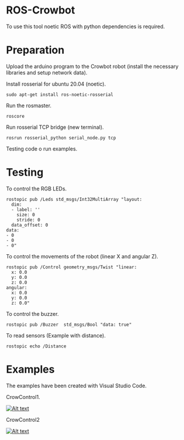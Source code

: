 # ROS-Crowbot
To use this tool noetic ROS with python dependencies is required.
# Preparation
Upload the arduino program to the Crowbot robot (install the necessary libraries and setup network data).

Install rosserial for ubuntu 20.04 (noetic).
```
sudo apt-get install ros-noetic-rosserial
```
Run the rosmaster.
```
roscore
```
Run rosserial TCP bridge (new terminal).
```
rosrun rosserial_python serial_node.py tcp
```
Testing code o run examples.
# Testing
To control the RGB LEDs.
```
rostopic pub /Leds std_msgs/Int32MultiArray "layout:
  dim:
  - label: ''
    size: 0
    stride: 0
  data_offset: 0
data:
- 0
- 0
- 0"
```
To control the movements of the robot (linear X and angular Z).
```
rostopic pub /Control geometry_msgs/Twist "linear:
  x: 0.0
  y: 0.0
  z: 0.0
angular:
  x: 0.0
  y: 0.0
  z: 0.0"
```
To control the buzzer.
```
rostopic pub /Buzzer  std_msgs/Bool "data: true"
```
To read sensors (Example with distance).
```
rostopic echo /Distance
```
# Examples
The examples have been created with Visual Studio Code.

CrowControl1.

[![Alt text](https://img.youtube.com/vi/5j4wBaW1kaM/0.jpg)](https://www.youtube.com/watch?v=5j4wBaW1kaM)

CrowControl2

[![Alt text](https://img.youtube.com/vi/xRhDtNmLW4Y/0.jpg)](https://www.youtube.com/watch?v=xRhDtNmLW4Y)
